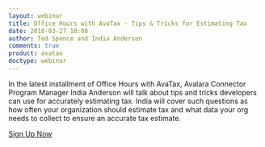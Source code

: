 ```yaml
---
layout: webinar
title: Office Hours with AvaTax - Tips & Tricks for Estimating Tax
date: 2018-03-27 10:00
author: Ted Spence and India Anderson
comments: true
product: avatax
doctype: webinar
---
```


In the latest installment of Office Hours with AvaTax, Avalara Connector Program Manager India Anderson will talk about tips and tricks developers can use for accurately estimating tax. India will cover such questions as how often your organization should estimate tax and what data your org needs to collect to ensure an accurate tax estimate.

<p class="btn-callout"><a href="https://attendee.gotowebinar.com/register/3282614343131838723" role="button">Sign Up Now</a></p>
